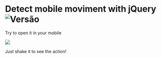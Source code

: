 # Detect mobile moviment with jQuery ![Versão](https://img.shields.io/badge/Versão-1.0.1-green.svg)

Try to open it in your mobile

![](http://butsource.com.br/site/recursos/img/acao-movimento-qr-code.png)

Just shake it to see the action!
